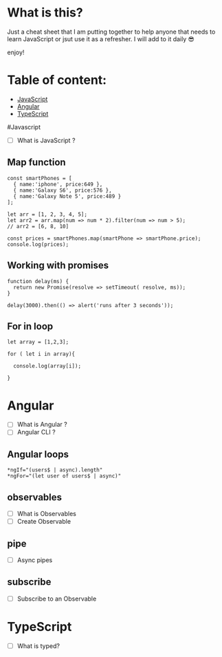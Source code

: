 # What is this?

Just a cheat sheet that I am putting together to help anyone that needs to learn JavaScript or jsut use it as a refresher. I will add to it daily 😎  

enjoy!


# Table of content:

- [JavaScript](#javascript)
- [Angular](#angular)
- [TypeScript](#typescript)

#Javascript

- [ ] What is JavaScript ?

## Map function 

```
const smartPhones = [
  { name:'iphone', price:649 },
  { name:'Galaxy S6', price:576 },
  { name:'Galaxy Note 5', price:489 }
];

```
```
let arr = [1, 2, 3, 4, 5];
let arr2 = arr.map(num => num * 2).filter(num => num > 5);
// arr2 = [6, 8, 10]
```
```
const prices = smartPhones.map(smartPhone => smartPhone.price);
console.log(prices);
```

## Working with promises

```
function delay(ms) {
  return new Promise(resolve => setTimeout( resolve, ms));
}
```

```
delay(3000).then(() => alert('runs after 3 seconds'));
```

## For in loop

```
let array = [1,2,3];

for ( let i in array){
  
  console.log(array[i]);
  
}
```
# Angular

- [ ] What is Angular ?
- [ ] Angular CLI ?

## Angular loops
```
*ngIf="(users$ | async).length"
*ngFor="(let user of users$ | async)"
```



## observables
- [ ] What is Observables
- [ ] Create Observable

## pipe

- [ ] Async pipes

## subscribe

- [ ] Subscribe to an Observable

# TypeScript

- [ ] What is typed?